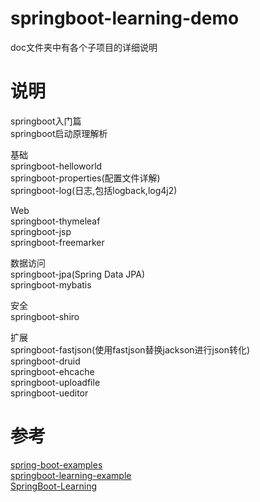 # springboot-learning-demo
doc文件夹中有各个子项目的详细说明

# 说明
springboot入门篇<br/>
springboot启动原理解析<br/>

基础<br/>
springboot-helloworld<br/>
springboot-properties(配置文件详解)<br/>
springboot-log(日志,包括logback,log4j2)<br/>

Web<br/>
springboot-thymeleaf<br/>
springboot-jsp<br/>
springboot-freemarker<br/>

数据访问<br/>
springboot-jpa(Spring Data JPA)<br/>
springboot-mybatis<br/>

安全<br/>
springboot-shiro<br/>

扩展<br/>
springboot-fastjson(使用fastjson替换jackson进行json转化)<br/>
springboot-druid<br/>
springboot-ehcache<br/>
springboot-uploadfile<br/>
springboot-ueditor<br/>

# 参考
[spring-boot-examples](https://github.com/ityouknow/spring-boot-examples)<br/>
[springboot-learning-example](https://github.com/JeffLi1993/springboot-learning-example)<br/>
[SpringBoot-Learning](https://git.oschina.net/didispace/SpringBoot-Learning)<br/>
